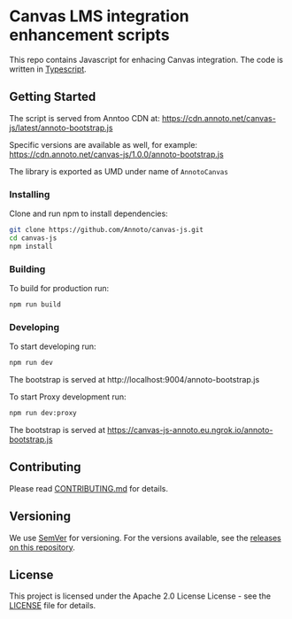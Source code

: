 # Canvas LMS integration enhancement scripts

This repo contains Javascript for enhacing Canvas integration.
The code is written in [Typescript].

[typescript]: https://www.typescriptlang.org/

## Getting Started


The script is served from Anntoo CDN at: https://cdn.annoto.net/canvas-js/latest/annoto-bootstrap.js

Specific versions are available as well, for example: https://cdn.annoto.net/canvas-js/1.0.0/annoto-bootstrap.js

The library is exported as UMD under name of `AnnotoCanvas`

### Installing

Clone and run npm to install dependencies:

```sh
git clone https://github.com/Annoto/canvas-js.git
cd canvas-js
npm install
```

### Building

To build for production run:

```sh
npm run build
```

### Developing

To start developing run:

```sh
npm run dev
```

The bootstrap is served at  http://localhost:9004/annoto-bootstrap.js

To start Proxy development run:

```sh
npm run dev:proxy
```

The bootstrap is served at https://canvas-js-annoto.eu.ngrok.io/annoto-bootstrap.js

## Contributing

Please read [CONTRIBUTING.md](CONTRIBUTING.md) for details.

## Versioning

We use [SemVer](http://semver.org/) for versioning. For the versions available, see the [releases on this repository](https://github.com/Annoto/canvas-js/releases).

## License

This project is licensed under the Apache 2.0 License License - see the [LICENSE](LICENSE) file for details.
